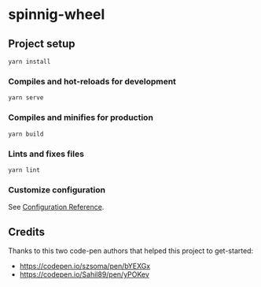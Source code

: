 # spinnig-wheel

## Project setup
```
yarn install
```

### Compiles and hot-reloads for development
```
yarn serve
```

### Compiles and minifies for production
```
yarn build
```

### Lints and fixes files
```
yarn lint
```

### Customize configuration
See [Configuration Reference](https://cli.vuejs.org/config/).


## Credits
Thanks to this two code-pen authors that helped this project to get-started:
- https://codepen.io/szsoma/pen/bYEXGx
- https://codepen.io/Sahil89/pen/yPOKev
